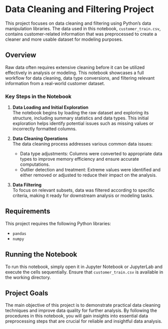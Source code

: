 # Data Cleaning and Filtering Project

This project focuses on data cleaning and filtering using Python’s data manipulation libraries. The data used in this notebook, `customer_train.csv`, contains customer-related information that was preprocessed to create a cleaner and more usable dataset for modeling purposes. 

## Overview

Raw data often requires extensive cleaning before it can be utilized effectively in analysis or modeling. This notebook showcases a full workflow for data cleaning, data type conversions, and filtering relevant information from a real-world customer dataset.

### Key Steps in the Notebook

1. **Data Loading and Initial Exploration**  
   The notebook begins by loading the raw dataset and exploring its structure, including summary statistics and data types. This initial exploration helps identify potential issues such as missing values or incorrectly formatted columns.

2. **Data Cleaning Operations**  
   The data cleaning process addresses various common data issues:
   - Data type adjustments: Columns were converted to appropriate data types to improve memory efficiency and ensure accurate computations.
   - Outlier detection and treatment: Extreme values were identified and either removed or adjusted to reduce their impact on the analysis.

3. **Data Filtering**  
   To focus on relevant subsets, data was filtered according to specific criteria, making it ready for downstream analysis or modeling tasks. 

## Requirements

This project requires the following Python libraries:
- `pandas`
- `numpy`

## Running the Notebook

To run this notebook, simply open it in Jupyter Notebook or JupyterLab and execute the cells sequentially. Ensure that `customer_train.csv` is available in the working directory.

## Project Goals

The main objective of this project is to demonstrate practical data cleaning techniques and improve data quality for further analysis. By following the procedures in this notebook, you will gain insights into essential data preprocessing steps that are crucial for reliable and insightful data analysis.
